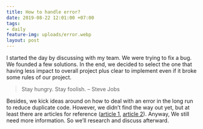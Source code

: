 ```yaml
---
title: How to handle error?
date: 2019-08-22 12:01:00 +07:00
tags:
- daily
feature-img: uploads/error.webp
layout: post
---
```


I started the day by discussing with my team. We were trying to fix a bug. We founded a few solutions. In the end, we decided to select the one that having less impact to overall project plus clear to implement even if it broke some rules of our project. 

> Stay hungry. Stay foolish. – Steve Jobs

Besides, we kick ideas around on how to deal with an error in the long run to reduce duplicate code. However, we didn’t find the way out yet, but at least there are articles for reference ([article 1](https://www.ackee.cz/blog/en/exception-and-error-handling/), [article 2](https://smedialink.com/development/flexible-way-for-error-handling-in-android/)). Anyway, We still need more information. So we’ll research and discuss afterward.
